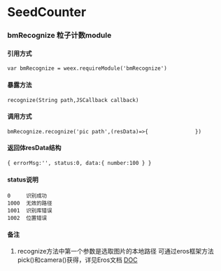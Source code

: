 # SeedCounter
### bmRecognize 粒子计数module
#### 引用方式 
`
var bmRecognize = weex.requireModule('bmRecognize')
`
#### 暴露方法 
`
recognize(String path,JSCallback callback)
`
#### 调用方式
`
  bmRecognize.recognize('pic path',(resData)=>{              
  })
`
#### 返回体resData结构 
`{
 	errorMsg:'',
 	status:0,
 	data:{
 	   number:100
 	}
 }`
 
#### status说明
    0     识别成功
    1000  无效的路径
    1001  识别库错误  
    1002  位置错误
    
    
#### 备注
1. recognize方法中第一个参数是选取图片的本地路径 可通过eros框架方法pick()和camera()获得，详见Eros文档
  [DOC](https://bmfe.github.io/eros-docs/#/)
